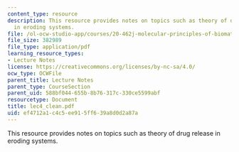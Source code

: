 ```yaml
---
content_type: resource
description: This resource provides notes on topics such as theory of drug release
  in eroding systems.
file: /ol-ocw-studio-app/courses/20-462j-molecular-principles-of-biomaterials-spring-2006/ef4712a1c4c5ee915ff639a8d0d2a87a_lec4_clean.pdf
file_size: 382989
file_type: application/pdf
learning_resource_types:
- Lecture Notes
license: https://creativecommons.org/licenses/by-nc-sa/4.0/
ocw_type: OCWFile
parent_title: Lecture Notes
parent_type: CourseSection
parent_uid: 588bf044-655b-8b76-317c-330ce5599abf
resourcetype: Document
title: lec4_clean.pdf
uid: ef4712a1-c4c5-ee91-5ff6-39a8d0d2a87a
---
```

This resource provides notes on topics such as theory of drug release in eroding systems.